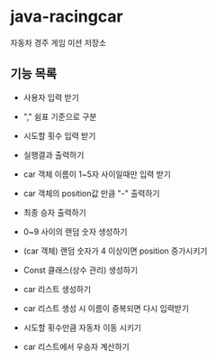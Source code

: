 # java-racingcar
자동차 경주 게임 미션 저장소

## 기능 목록
* 사용자 입력 받기
* "," 쉼표 기준으로 구분
* 시도할 횟수 입력 받기
* 실행결과 출력하기
* car 객체 이름이 1~5자 사이일때만 입력 받기
* car 객체의 position값 만큼 "-" 출력하기
* 최종 승자 출력하기
* 0~9 사이의 랜덤 숫자 생성하기
* (car 객체) 랜덤 숫자가 4 이상이면 position 증가시키기
* Const 클래스(상수 관리) 생성하기

* car 리스트 생성하기
* car 리스트 생성 시 이름이 중복되면 다시 입력받기
* 시도할 횟수만큼 자동차 이동 시키기
* car 리스트에서 우승자 계산하기